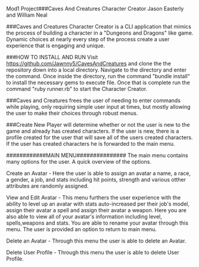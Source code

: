 Mod1 Project###Caves And Creatures Character Creator
 Jason Easterly and William Neal


 ###Caves and Creatures Character Creator is a CLI application that mimics the process of building a character in a "Dungeons and Dragons" like game. Dynamic choices at nearly every step of the process create a user experience that is engaging and unique.

 ###HOW TO INSTALL AND RUN
 Visit https://github.com/Jawnny5/CavesAndCreatures and clone the the repository down into a local directory. Navigate to the directory and enter the command. Once inside the directory, run the command "bundle install" to install the necessary gems to execute file. Once that is complete run the command "ruby runner.rb" to start the Character Creator.

 ###Caves and Creatures frees the user of needing to enter commands while playing, only requiring simple user input at times, but mostly allowing the user to make their choices through robust menus.

   ###Create New Player will determine whether or not the user is new to the game and already has created characters. If the user is new, there is a profile created for the user that will save all of the users created characters. If the user has created characters he is forwarded to the main menu.

   ############MAIN MENU###############
   The main menu contains many options for the user. A quick overview of the options.

   Create an Avatar - Here the user is able to assign an avatar a name, a race, a gender, a job, and stats including hit points, strength and various otther attributes are randomly assigned.

   View and Edit Avatar - This menu furthers the user experience with the ability to level up an avatar with stats auto-increased per their job's model, assign their avatar a spell and assign their avatar a weapon. Here you are also able to view all of your avatar's information including level, spells,weapons and stats. You are able to rename your avatar through this menu. The user is provided an option to return to main menu.

   Delete an Avatar - Through this menu the user is able to delete an Avatar.

   Delete User Profile - Through this menu the user is able to delete User Profile.



   
   
